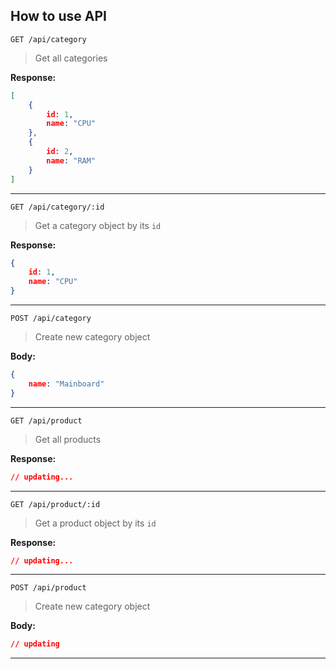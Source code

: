 ## How to use API

`GET /api/category`

> Get all categories

**Response:**

```json
[
    {
        id: 1,
        name: "CPU"
    },
    {
        id: 2,
        name: "RAM"
    }
]
```

---

`GET /api/category/:id`

> Get a category object by its `id`

**Response:**

```json
{
    id: 1,
    name: "CPU"
}
```

---

`POST /api/category`

> Create new category object

**Body:**

```json
{
    name: "Mainboard"
}
```

---

`GET /api/product`

> Get all products

**Response:**

```json
// updating...
```

---

`GET /api/product/:id`

> Get a product object by its `id`

**Response:**

```json
// updating...
```

---



`POST /api/product`

> Create new category object

**Body:**

```json
// updating
```

---


